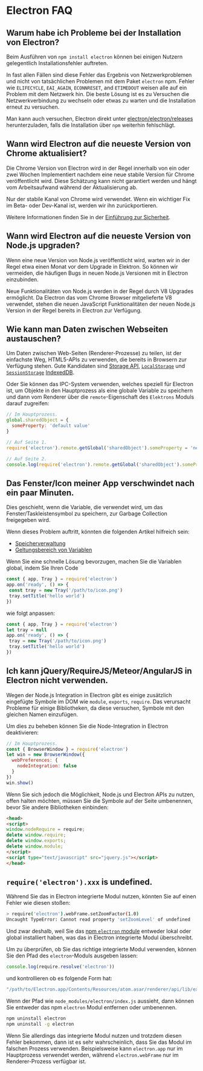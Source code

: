 # Electron FAQ

## Warum habe ich Probleme bei der Installation von Electron?

Beim Ausführen von `npm install electron` können bei einigen Nutzern gelegentlich Installationsfehler auftreten.

In fast allen Fällen sind diese Fehler das Ergebnis von Netzwerkproblemen und nicht von tatsächlichen Problemen mit dem Paket `electron` npm. Fehler wie `ELIFECYCLE`, `EAI_AGAIN`, `ECONNRESET`, and `ETIMEDOUT` weisen alle auf ein Problem mit dem Netzwerk hin. Die beste Lösung ist es zu Versuchen die Netzwerkverbindung zu wechseln oder etwas zu warten und die Installation erneut zu versuchen.

Man kann auch versuchen, Electron direkt unter [electron/electron/releases](https://github.com/electron/electron/releases) herunterzuladen, falls die Installation über `npm` weiterhin fehlschlägt.

## Wann wird Electron auf die neueste Version von Chrome aktualisiert?

Die Chrome Version von Electron wird in der Regel innerhalb von ein oder zwei Wochen Implementiert nachdem eine neue stabile Version für Chrome veröffentlicht wird. Diese Schätzung kann nicht garantiert werden und hängt vom Arbeitsaufwand während der Aktualisierung ab.

Nur der stabile Kanal von Chrome wird verwendet. Wenn ein wichtiger Fix im Beta- oder Dev-Kanal ist, werden wir ihn zurückportieren.

Weitere Informationen finden Sie in der [Einführung zur Sicherheit](tutorial/security.md).

## Wann wird Electron auf die neueste Version von Node.js upgraden?

Wenn eine neue Version von Node.js veröffentlicht wird, warten wir in der Regel etwa einen Monat vor dem Upgrade in Elektron. So können wir vermeiden, die häufigen Bugs in neuen Node.js Versionen mit in Electron einzubinden.

Neue Funktionalitäten von Node.js werden in der Regel durch V8 Upgrades ermöglicht. Da Electron das vom Chrome Browser mitgelieferte V8 verwendet, stehen die neuen JavaScript Funktionalitäten der neuen Node.js Version in der Regel bereits in Electron zur Verfügung.

## Wie kann man Daten zwischen Webseiten austauschen?

Um Daten zwischen Web-Seiten (Renderer-Prozesse) zu teilen, ist der einfachste Weg, HTML5-APIs zu verwenden, die bereits in Browsern zur Verfügung stehen. Gute Kandidaten sind [Storage API](https://developer.mozilla.org/en-US/docs/Web/API/Storage), [`LocalStorage`](https://developer.mozilla.org/en-US/docs/Web/API/Window/localStorage) und [`SessionStorage`](https://developer.mozilla.org/en-US/docs/Web/API/Window/sessionStorage) [IndexedDB](https://developer.mozilla.org/en-US/docs/Web/API/IndexedDB_API).

Oder Sie können das IPC-System verwenden, welches speziell für Electron ist, um Objekte in den Hauptprozess als eine globale Variable zu speichern und dann vom Renderer über die `remote`-Eigenschaft des `Elektrons` Moduls darauf zugreifen:

```javascript
// Im Hauptprozess.
global.sharedObject = {
  someProperty: 'default value'
}
```

```javascript
// Auf Seite 1.
require('electron').remote.getGlobal('sharedObject').someProperty = 'new value'
```

```javascript
// Auf Seite 2.
console.log(require('electron').remote.getGlobal('sharedObject').someProperty)
```

## Das Fenster/Icon meiner App verschwindet nach ein paar Minuten.

Dies geschieht, wenn die Variable, die verwendet wird, um das Fenster/Taskleistensymbol zu speichern, zur Garbage Collection freigegeben wird.

Wenn dieses Problem auftritt, könnten die folgenden Artikel hilfreich sein:

* [Speicherverwaltung](https://developer.mozilla.org/en-US/docs/Web/JavaScript/Memory_Management)
* [Geltungsbereich von Variablen](https://msdn.microsoft.com/library/bzt2dkta(v=vs.94).aspx)

Wenn Sie eine schnelle Lösung bevorzugen, machen Sie die Variablen global, indem Sie Ihren Code

```javascript
const { app, Tray } = require('electron')
app.on('ready', () => {
 const tray = new Tray('/path/to/icon.png')
 tray.setTitle('hello world') 
})
```

wie folgt anpassen:

```javascript
const { app, Tray } = require('electron') 
let tray = null
app.on('ready', () => {
 tray = new Tray('/path/to/icon.png')
 tray.setTitle('hello world')
})
```

## Ich kann jQuery/RequireJS/Meteor/AngularJS in Electron nicht verwenden.

Wegen der Node.js Integration in Electron gibt es einige zusätzlich eingefügte Symbole im DOM wie `module`, `exports`, `require`. Das verursacht Probleme für einige Bibliotheken, da diese versuchen, Symbole mit den gleichen Namen einzufügen.

Um dies zu beheben können Sie die Node-Integration in Electron deaktivieren:

```javascript
// Im Hauptprozess.
const { BrowserWindow } = require('electron')
let win = new BrowserWindow({
  webPreferences: {
    nodeIntegration: false
  }
})
win.show()
```

Wenn Sie sich jedoch die Möglichkeit, Node.js und Electron APIs zu nutzen, offen halten möchten, müssen Sie die Symbole auf der Seite umbenennen, bevor Sie andere Bibliotheken einbinden:

```html
<head>
<script>
window.nodeRequire = require;
delete window.require;
delete window.exports;
delete window.module;
</script>
<script type="text/javascript" src="jquery.js"></script>
</head>
```

## `require('electron').xxx` is undefined.

Während Sie das in Electron integrierte Modul nutzen, könnten Sie auf einen Fehler wie diesen stoßen:

```sh
> require('electron').webFrame.setZoomFactor(1.0)
Uncaught TypeError: Cannot read property 'setZoomLevel' of undefined
```

Und zwar deshalb, weil Sie das [npm `electron` module](https://www.npmjs.com/package/electron) entweder lokal oder global installiert haben, was das in Electron integrierte Modul überschreibt.

Um zu überprüfen, ob Sie das richtige integrierte Modul verwenden, können Sie den Pfad des `electron`-Moduls ausgeben lassen:

```javascript
console.log(require.resolve('electron'))
```

und kontrollieren ob es folgende Form hat:

```sh
"/path/to/Electron.app/Contents/Resources/atom.asar/renderer/api/lib/exports/electron.js"
```

Wenn der Pfad wie `node_modules/electron/index.js` aussieht, dann können Sie entweder das npm `electron` Modul entfernen oder umbenennen.

```sh
npm uninstall electron
npm uninstall -g electron
```

Wenn Sie allerdings das integrierte Modul nutzen und trotzdem diesen Fehler bekommen, dann ist es sehr wahrscheinlich, dass Sie das Modul im falschen Prozess verwenden. Beispielsweise kann `electron.app` nur im Hauptprozess verwendet werden, während `electron.webFrame` nur im Renderer-Prozess verfügbar ist.
